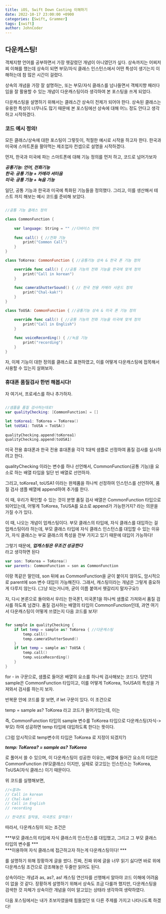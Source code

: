 ```yaml
---
title: iOS, Swift Down Casting 이해하기 
date: 2022-10-17 23:00:00 +0900
categories: [Swift, Grammer]
tags: [swift]
author: JohnCoder
---
```


## 다운캐스팅!

객체지향 언어를 공부하면서 가장 헷갈렸던 개념이 아니였던가 싶다. 상속까지는 어찌저찌 이해를 했는데
상속이 되면 부모/자식 클래스 인스턴스에서 어떤 특성이 생기는지 이해하는데 참 많은 시간이 걸렸다.

상속의 개념을 가장 잘 설명하는, 또는 부모/자식 클래스를 넘나들면서 객체지향 패러다임을 잘 활용할 수
있는 개념이 다운캐스팅이라 생각하여 본 포스팅을 쓰게 되었다.

다운캐스팅을 설명하기 위해서는 클래스간 상속이 전제가 되어야 한다. 상속된 클래스는 유용한 특성이
너무나도 많기 때문에 본 포스팅에선 상속에 대해 어느 정도 안다고 생각하고 시작하겠다.

### 코드 예시 정의!
모든 클래스/상속에 대한 포스팅이 그렇듯이, 적절한 예시로 시작을 하고자 한다.
한국과 미국에 스마트폰을 팔아먹는 제조업자 컨셉으로 설명을 시작하겠다.

먼저, 한국과 미국에 파는 스마트폰에 대해 기능 정의를 먼저 하고, 코드로 넘어가보자

***공통기능: 언어, 전화기능*** <br>
***한국: 공통 기능 + 카메라 셔터음***<br>
***미국: 공통 기능 + 녹음 기능***

일단, 공통 기능과 한국과 미국에 특화된 기능들을 정의했다. 그리고, 이를 생산해서
테스트 까지 해보는 예시 코드를 준비해 보았다.


```swift

//공통 기능 클래스 정의

class CommonFunction { 
    
    var language: String = "" //디바이스 언어
    
    func call() { //전화 기능
        print("Common Call")
    }
}

class ToKorea: CommonFunction { //공통기능 상속 & 한국 폰 기능 정의

    override func call() { //공통 기능의 전화 기능을 한국에 맞게 정의
        print("Call in korean")
    }
    
    func cameraShutterSound() { // 한국 전용 카메라 사운드 정의
        print("Chal-kak!")
    }
}

class ToUSA: CommonFunction { //공통기능 상속 & 미국 폰 기능 정의

    override func call() { //공통 기능의 전화 기능을 미국에 맞게 정의
        print("Call in English")
    }
    
    func voiceRecording() { //녹음 기능
        print("recording")
    }
}

```

자, 이제 기능이 대한 정의를 클래스로 표현하였고, 이를 어떻게 다운캐스팅에 접목해서 사용할 수 있는지
살펴보자.

### 휴대폰 품질검사 한번 해봅시다!

자 여기서, 프로세스를 하나 추가하자. 

```swift

//샘플을 품질 검사하는데로!
var qualityChecking: [CommonFunction] = []

let toKorea1: ToKorea = ToKorea()
let toUSA1: ToUSA = ToUSA()
    
qualityChecking.append(toKorea1)
qualityChecking.append(toUSA1)


```

미국 전용 휴대폰과 한국 전용 휴대폰을 각각 1대씩 샘플로 선정하여 품질 검사를 실시하려고 한다.
 
qualityChecking 이라는 변수를 하나 선언해서, CommonFunction(공통 기능)을 요소로 하는
배열 타입을 일단 빈 배열로 선언하자.

그리고, toKorea1, toUSA1 이라는 완제품을 하나씩 선정하여 인스턴스를 선언하여, 
품질 검사 샘플 배열에 append하여 추가를 한다.

이 때, 우리가 확인할 수 있는 것이 분명 품질 검사 배열은 CommonFunction 타입으로 되어있는데, 
어떻게 ToKorea, ToUSA를 요소로 append가 가능한거지? 라는 의문을 가질 수가 있다.

이 때, 나오는 개념이 업캐스팅이다. 부모 클래스의 타입에, 자식 클래스를 대입하는 걸 업캐스팅이라 하는데,
부모 클래스 타입에 자식 클래스 인스턴스를 대입할 수 있는 이유가, 자식 클래스는 부모 클래스의 특성을
전부 가지고 있기 때문에 대입이 가능하다! 

그렇기 때문에, 
***업캐스팅은 무조건 성공한다*** <br>
라고 생각하면 된다 

```swift
var son: ToKorea = ToKorea()
var parents: CommonFunction = son as CommonFunction
```
이랑 똑같은 말인데, son 뒤에 as CommonFunction을 굳이 붙이지 않아도, 암시적으로
parent에 son 변수 대입이 가능해진다. 그래서, 캐스팅이라는 개념은 그렇게 중요하게 다루지 않는다.
(그냥 되는거니까, 굳이 이름 붙여서 헷갈리지 말자구요!)

자, 다시 본론으로 돌아와서
우리는 한국폰1, 미국폰1을 하나씩 샘플로 가져와서 품질 검사를 하도록 넘겼다.
품질 검사하는 배열의 타입이 CommonFunction인데, 과연 여기서 다운캐스팅이 어떻게 쓰였는지
다음 코드를 보자!

```swift

for sample in qualityChecking {
    if let temp = sample as? ToKorea { //다운캐스팅
        temp.call()
        temp.cameraShutterSound()
    }
    if let temp = sample as? ToUSA {
        temp.call()
        temp.voiceRecording()
    }
}
```

for - in 구문으로, 샘플로 들어온 배열의 요소를 하나씩 검사해보는 코드다. 당연히 sample은 
CommonFunction 타입이고, 이를 어떻게 ToKorea, ToUSA의 특성을 가져와서 검사를 하는지 보자.

반복문 안에 코드를 잘 보면, if let 구문이 있다. 이 조건으로

temp = sample as? ToKorea 라고 코드가 들어가있는데, 이는

즉, CommonFunction 타입의 sample 변수를 ToKorea 타입으로 다운캐스팅(자식->부모)
하여 성공하면 temp 타입에 대입하도록 한다는 뜻이다.

(그럼 암시적으로 temp변수의 타입은 ToKorea 로 지정이 되겠지?)

***temp: ToKorea? = sample as? ToKorea*** <br>


로 풀어서 쓸 수 있으며, 이 다운캐스팅이 성공한 이유는, 배열에 들어간 요소의 타입은 CommonFunction
(부모클래스) 이지만, 실제로 갖고있는 인스턴스는 ToKorea, ToUSA(자식 클래스) 이기 때문이다.

위 코드를 실행해보면, 

```swift
//<결과>
// Call in korean
// Chal-kak! 
// Call in English
// recording

// 한국폰도 잘작동, 미국폰도 잘작동!!
```

따라서, 다운캐스팅이 되는 조건은

***부모 클래스의 타입에 자식 클래스의 인스턴스를 대입했고, 그리고 그 부모 클래스 타입의 변수를 *** <br>
***이용하여 자식 클래스에 접근하고자 하는게 다운캐스팅이다! ***

를 설명하기 위해 장황하게 글을 썼다.
진짜, 진짜 위에 글을 너무 읽기 싫다면 바로 위에 다운캐스팅 조건으로 강조해놓은 두줄만 읽어도 
된다. 

상속이라는 개념과 as, as?, as! 캐스팅 연산자를 선행해서 알아야 코드 이해에 어려움이 없을 것 같다.
장황하게 설명하기 위해서 상속도 조금 다룰까 했지만, 다운캐스팅을 검색한 것 자체가 상속이란 개념을
이미 알고있는 상태라 생각하여 생략하였다.

다음 포스팅에서는 내가 초보자였을때 힘들었던 또 다른 주제를 가지고 나타나도록 하겠다!
